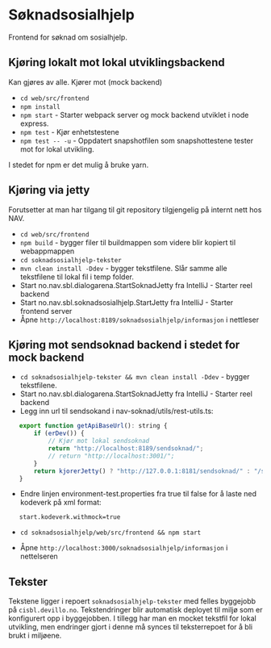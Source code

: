 Søknadsosialhjelp
================

Frontend for søknad om sosialhjelp. 

## Kjøring lokalt mot lokal utviklingsbackend

Kan gjøres av alle. Kjører mot (mock backend)

* `cd web/src/frontend` 
* `npm install` 
* `npm start` - Starter webpack server og mock backend utviklet i node express.
* `npm test` - Kjør enhetstestene
* `npm test -- -u` - Oppdatert snapshotfilen som snapshottestene tester mot for lokal utvikling. 

I stedet for npm er det mulig å bruke yarn.
 
## Kjøring via jetty

Forutsetter at man har tilgang til git repository tilgjengelig på internt nett hos NAV.

* `cd web/src/frontend` 
* `npm build` - bygger filer til buildmappen som videre blir kopiert til webappmappen
* `cd soknadsosialhjelp-tekster`
* `mvn clean install -Ddev` - bygger tekstfilene. Slår samme alle tekstfilene til lokal fil i temp folder.
* Start no.nav.sbl.dialogarena.StartSoknadJetty fra IntelliJ - Starter reel backend
* Start no.nav.sbl.soknadsosialhjelp.StartJetty fra IntelliJ - Starter frontend server
* Åpne `http://localhost:8189/soknadsosialhjelp/informasjon` i nettleser
 
 ## Kjøring mot sendsoknad backend i stedet for mock backend
 
 * `cd soknadsosialhjelp-tekster && mvn clean install -Ddev` - bygger tekstfilene.
 * Start no.nav.sbl.dialogarena.StartSoknadJetty fra IntelliJ - Starter reel backend
 * Legg inn url til sendsokand i nav-soknad/utils/rest-utils.ts:
 
 ```javascript
    export function getApiBaseUrl(): string {
        if (erDev()) {
        	// Kjør mot lokal sendsoknad
            return "http://localhost:8189/sendsoknad/";
            // return "http://localhost:3001/";
        }
        return kjorerJetty() ? "http://127.0.0.1:8181/sendsoknad/" : "/sendsoknad/";
    }
 ```

 * Endre linjen environment-test.properties fra true til false for å laste ned kodeverk på xml format:
 ```
    start.kodeverk.withmock=true
 ```
 * `cd soknadsosialhjelp/web/src/frontend && npm start`

 * Åpne `http://localhost:3000/soknadsosialhjelp/informasjon` i nettelseren
     
 ## Tekster
 
 Tekstene ligger i repoert `soknadsosialhjelp-tekster` med felles byggejobb på `cisbl.devillo.no`. Tekstendringer blir automatisk
 deployet til miljø som er konfigurert opp i byggejobben. I tillegg har man en mocket tekstfil for lokal utvikling, men endringer
 gjort i denne må synces til teksterrepoet for å bli brukt i miljøene.
 